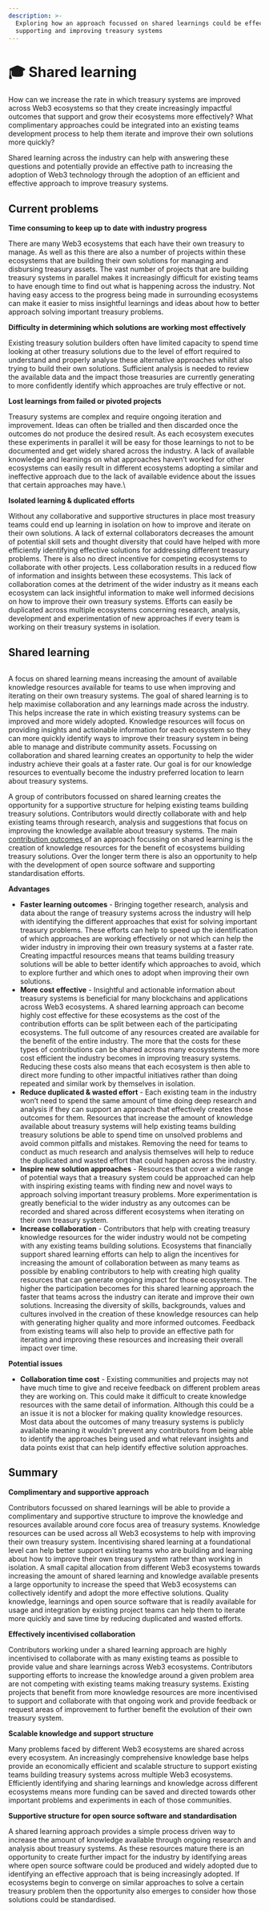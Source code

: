 ```yaml
---
description: >-
  Exploring how an approach focussed on shared learnings could be effective for
  supporting and improving treasury systems
---
```


# 🎓 Shared learning

How can we increase the rate in which treasury systems are improved across Web3 ecosystems so that they create increasingly impactful outcomes that support and grow their ecosystems more effectively? What complimentary approaches could be integrated into an existing teams development process to help them iterate and improve their own solutions more quickly?



Shared learning across the industry can help with answering these questions and potentially provide an effective path to increasing the adoption of Web3 technology through the adoption of an efficient and effective approach to improve treasury systems.



## Current problems



**Time consuming to keep up to date with industry progress**

There are many Web3 ecosystems that each have their own treasury to manage. As well as this there are also a number of projects within these ecosystems that are building their own solutions for managing and disbursing treasury assets. The vast number of projects that are building treasury systems in parallel makes it increasingly difficult for existing teams to have enough time to find out what is happening across the industry. Not having easy access to the progress being made in surrounding ecosystems can make it easier to miss insightful learnings and ideas about how to better approach solving important treasury problems.



**Difficulty in determining which solutions are working most effectively**

Existing treasury solution builders often have limited capacity to spend time looking at other treasury solutions due to the level of effort required to understand and properly analyse these alternative approaches whilst also trying to build their own solutions. Sufficient analysis is needed to review the available data and the impact those treasuries are currently generating to more confidently identify which approaches are truly effective or not.



**Lost learnings from failed or pivoted projects**

Treasury systems are complex and require ongoing iteration and improvement. Ideas can often be trialled and then discarded once the outcomes do not produce the desired result. As each ecosystem executes these experiments in parallel it will be easy for those learnings to not to be documented and get widely shared across the industry. A lack of available knowledge and learnings on what approaches haven’t worked for other ecosystems can easily result in different ecosystems adopting a similar and ineffective approach due to the lack of available evidence about the issues that certain approaches may have.\


**Isolated learning & duplicated efforts**

Without any collaborative and supportive structures in place most treasury teams could end up learning in isolation on how to improve and iterate on their own solutions. A lack of external collaborators decreases the amount of potential skill sets and thought diversity that could have helped with more efficiently identifying effective solutions for addressing different treasury problems. There is also no direct incentive for competing ecosystems to collaborate with other projects. Less collaboration results in a reduced flow of information and insights between these ecosystems. This lack of collaboration comes at the detriment of the wider industry as it means each ecosystem can lack insightful information to make well informed decisions on how to improve their own treasury systems. Efforts can easily be duplicated across multiple ecosystems concerning research, analysis, development and experimentation of new approaches if every team is working on their treasury systems in isolation.



## **Shared learning**

<figure><img src="../.gitbook/assets/shared-learning.jpg" alt=""><figcaption></figcaption></figure>

A focus on shared learning means increasing the amount of available knowledge resources available for teams to use when improving and iterating on their own treasury systems. The goal of shared learning is to help maximise collaboration and any learnings made across the industry. This helps increase the rate in which existing treasury systems can be improved and more widely adopted. Knowledge resources will focus on providing insights and actionable information for each ecosystem so they can more quickly identify ways to improve their treasury system in being able to manage and distribute community assets. Focussing on collaboration and shared learning creates an opportunity to help the wider industry achieve their goals at a faster rate. Our goal is for our knowledge resources to eventually become the industry preferred location to learn about treasury systems.



A group of contributors focussed on shared learning creates the opportunity for a supportive structure for helping existing teams building treasury solutions. Contributors would directly collaborate with and help existing teams through research, analysis and suggestions that focus on improving the knowledge available about treasury systems. The main [contribution outcomes ](contribution-outcomes/)of an approach focussing on shared learning is the creation of knowledge resources for the benefit of ecosystems building treasury solutions. Over the longer term there is also an opportunity to help with the development of open source software and supporting standardisation efforts.



**Advantages**

* **Faster learning outcomes** - Bringing together research, analysis and data about the range of treasury systems across the industry will help with identifying the different approaches that exist for solving important treasury problems. These efforts can help to speed up the identification of which approaches are working effectively or not which can help the wider industry in improving their own treasury systems at a faster rate. Creating impactful resources means that teams building treasury solutions will be able to better identify which approaches to avoid, which to explore further and which ones to adopt when improving their own solutions.
* **More cost effective** - Insightful and actionable information about treasury systems is beneficial for many blockchains and applications across Web3 ecosystems. A shared learning approach can become highly cost effective for these ecosystems as the cost of the contribution efforts can be split between each of the participating ecosystems. The full outcome of any resources created are available for the benefit of the entire industry. The more that the costs for these types of contributions can be shared across many ecosystems the more cost efficient the industry becomes in improving treasury systems. Reducing these costs also means that each ecosystem is then able to direct more funding to other impactful initiatives rather than doing repeated and similar work by themselves in isolation.
* **Reduce duplicated & wasted effort** - Each existing team in the industry won’t need to spend the same amount of time doing deep research and analysis if they can support an approach that effectively creates those outcomes for them. Resources that increase the amount of knowledge available about treasury systems will help existing teams building treasury solutions be able to spend time on unsolved problems and avoid common pitfalls and mistakes. Removing the need for teams to conduct as much research and analysis themselves will help to reduce the duplicated and wasted effort that could happen across the industry.
* **Inspire new solution approaches** - Resources that cover a wide range of potential ways that a treasury system could be approached can help with inspiring existing teams with finding new and novel ways to approach solving important treasury problems. More experimentation is greatly beneficial to the wider industry as any outcomes can be recorded and shared across different ecosystems when iterating on their own treasury system.
* **Increase collaboration** - Contributors that help with creating treasury knowledge resources for the wider industry would not be competing with any existing teams building solutions. Ecosystems that financially support shared learning efforts can help to align the incentives for increasing the amount of collaboration between as many teams as possible by enabling contributors to help with creating high quality resources that can generate ongoing impact for those ecosystems. The higher the participation becomes for this shared learning approach the faster that teams across the industry can iterate and improve their own solutions. Increasing the diversity of skills, backgrounds, values and cultures involved in the creation of these knowledge resources can help with generating higher quality and more informed outcomes. Feedback from existing teams will also help to provide an effective path for iterating and improving these resources and increasing their overall impact over time.



**Potential issues**

* **Collaboration time cost** - Existing communities and projects may not have much time to give and receive feedback on different problem areas they are working on. This could make it difficult to create knowledge resources with the same detail of information. Although this could be a an issue it is not a blocker for making quality knowledge resources. Most data about the outcomes of many treasury systems is publicly available meaning it wouldn't prevent any contributors from being able to identify the approaches being used and what relevant insights and data points exist that can help identify effective solution approaches.



## **Summary**



**Complimentary and supportive approach**

Contributors focussed on shared learnings will be able to provide a complimentary and supportive structure to improve the knowledge and resources available around core focus area of treasury systems. Knowledge resources can be used across all Web3 ecosystems to help with improving their own treasury system. Incentivising shared learning at a foundational level can help better support existing teams who are building and learning about how to improve their own treasury system rather than working in isolation. A small capital allocation from different Web3 ecosystems towards increasing the amount of shared learning and knowledge available presents a large opportunity to increase the speed that Web3 ecosystems can collectively identify and adopt the more effective solutions. Quality knowledge, learnings and open source software that is readily available for usage and integration by existing project teams can help them to iterate more quickly and save time by reducing duplicated and wasted efforts.



**Effectively incentivised collaboration**

Contributors working under a shared learning approach are highly incentivised to collaborate with as many existing teams as possible to provide value and share learnings across Web3 ecosystems. Contributors supporting efforts to increase the knowledge around a given problem area are not competing with existing teams making treasury systems. Existing projects that benefit from more knowledge resources are more incentivised to support and collaborate with that ongoing work and provide feedback or request areas of improvement to further benefit the evolution of their own treasury system.



**Scalable knowledge and support structure**

Many problems faced by different Web3 ecosystems are shared across every ecosystem. An increasingly comprehensive knowledge base helps provide an economically efficient and scalable structure to support existing teams building treasury systems across multiple Web3 ecosystems. Efficiently identifying and sharing learnings and knowledge across different ecosystems means more funding can be saved and directed towards other important problems and experiments in each of those communities.



**Supportive structure for open source software and standardisation**

A shared learning approach provides a simple process driven way to increase the amount of knowledge available through ongoing research and analysis about treasury systems. As these resources mature there is an opportunity to create further impact for the industry by identifying areas where open source software could be produced and widely adopted due to identifying an effective approach that is being increasingly adopted. If ecosystems begin to converge on similar approaches to solve a certain treasury problem then the opportunity also emerges to consider how those solutions could be standardised.
